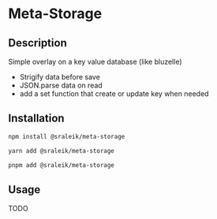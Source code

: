 # Meta-Storage

## Description

Simple overlay on a key value database (like bluzelle)

- Strigify data before save
- JSON.parse data on read
- add a set function that create or update key when needed

## Installation

```bash
npm install @sraleik/meta-storage
```

```bash
yarn add @sraleik/meta-storage
```

```bash
pnpm add @sraleik/meta-storage
```

## Usage 

TODO


